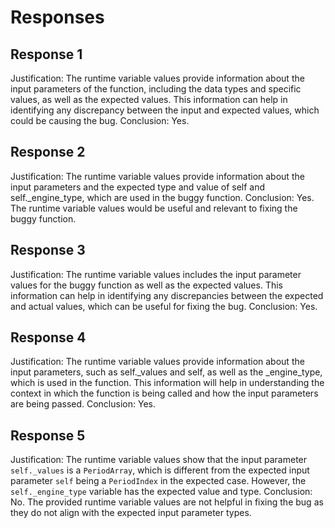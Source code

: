 # Responses
## Response 1
Justification: The runtime variable values provide information about the input parameters of the function, including the data types and specific values, as well as the expected values. This information can help in identifying any discrepancy between the input and expected values, which could be causing the bug.
Conclusion: Yes.

## Response 2
Justification: The runtime variable values provide information about the input parameters and the expected type and value of self and self._engine_type, which are used in the buggy function.
Conclusion: Yes. The runtime variable values would be useful and relevant to fixing the buggy function.

## Response 3
Justification: The runtime variable values includes the input parameter values for the buggy function as well as the expected values. This information can help in identifying any discrepancies between the expected and actual values, which can be useful for fixing the bug.
Conclusion: Yes.

## Response 4
Justification: The runtime variable values provide information about the input parameters, such as self._values and self, as well as the _engine_type, which is used in the function. This information will help in understanding the context in which the function is being called and how the input parameters are being passed.
Conclusion: Yes.

## Response 5
Justification: The runtime variable values show that the input parameter `self._values` is a `PeriodArray`, which is different from the expected input parameter `self` being a `PeriodIndex` in the expected case. However, the `self._engine_type` variable has the expected value and type.
Conclusion: No. The provided runtime variable values are not helpful in fixing the bug as they do not align with the expected input parameter types.

